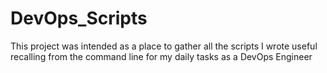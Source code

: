 # DevOps_Scripts
This project was intended as a place to gather all the scripts I wrote useful recalling from the command line for my daily tasks as a DevOps Engineer


